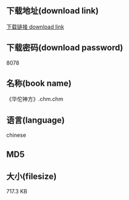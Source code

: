 ## 下载地址(download link)
[下载链接 download link](https://tutu365.netlify.app/?s=%E3%80%8A%E5%8D%8E%E4%BD%97%E7%A5%9E%E6%96%B9%E3%80%8B.chm)

## 下载密码(download password)
8078

## 名称(book name)
《华佗神方》.chm.chm

## 语言(language)
chinese

## MD5


## 大小(filesize)
717.3 KB
